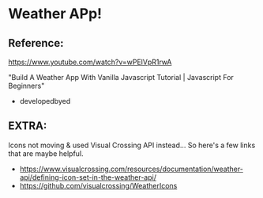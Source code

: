 # Weather APp!
## Reference: 

https://www.youtube.com/watch?v=wPElVpR1rwA 

"Build A Weather App With Vanilla Javascript Tutorial | Javascript For Beginners"
- developedbyed

## EXTRA:
Icons not moving & used Visual Crossing API instead...
So here's a few links that are maybe helpful.
- https://www.visualcrossing.com/resources/documentation/weather-api/defining-icon-set-in-the-weather-api/
- https://github.com/visualcrossing/WeatherIcons